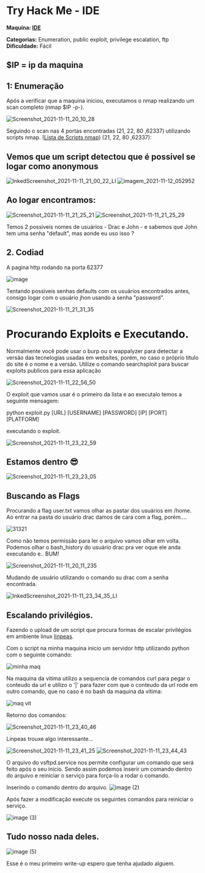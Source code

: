 # Try Hack Me - IDE

**Maquina: [IDE](https://tryhackme.com/room/ide)** 

**Categorias:** Enumeration, public exploit, privilege escalation, ftp  
**Dificuldade:** Fácil

## $IP = ip da maquina

## 1: Enumeração

Após a verificar que a maquina iniciou, executamos o nmap realizando um scan completo (nmap $IP -p-).

![Screenshot_2021-11-11_20_10_28](https://user-images.githubusercontent.com/32500664/141431465-63e9d447-a12a-48c5-80fc-43994a2f56ae.png)

Seguindo o scan nas 4 portas encontradas (21, 22, 80 ,62337) utilizando scripts nmap. ([Lista de Scripts nmap](https://nmap.org/nsedoc/)) (21, 22, 80 ,62337):

## Vemos que um script detectou que é possivel se logar como anonymous

![InkedScreenshot_2021-11-11_21_00_22_LI](https://user-images.githubusercontent.com/32500664/141433252-aa447938-c761-4861-beea-5f3759026026.jpg)
![imagem_2021-11-12_052952](https://user-images.githubusercontent.com/32500664/141435523-bfcee4b4-9ca9-4315-8e2b-cb0b518e77ce.png)

## Ao logar encontramos:

![Screenshot_2021-11-11_21_25_21](https://user-images.githubusercontent.com/32500664/141433697-bfefe08f-eb36-4261-b010-e4dc63d90dd0.png)
![Screenshot_2021-11-11_21_25_29](https://user-images.githubusercontent.com/32500664/141433726-06dd1a67-d45a-4167-b392-2343977a85a3.png)

Temos 2 possiveis nomes de usuários - Drac e John - e sabemos que John tem uma senha "default", mas aonde eu uso isso ?

## 2. Codiad
A pagina http rodando na porta 62377 

![image](https://user-images.githubusercontent.com/32500664/141434714-1a5c7132-3cd0-4e74-8153-7ce53b71ccf8.png)

Tentando possiveis senhas defaults com os usuários encontrados antes, consigo logar com o usuário jhon usando a senha "password".

![Screenshot_2021-11-11_21_31_35](https://user-images.githubusercontent.com/32500664/141436391-68241763-25ef-48ef-864d-f8ae91459086.png)

# Procurando Exploits e Executando.

Normalmente você pode usar o burp ou o wappalyzer para detectar a versão das tecnelogias usadas em websites, porém, no caso o próprio titulo do site é o nome e a versão. Utilize o comando searchsploit para buscar exploits publicos para essa aplicação

![Screenshot_2021-11-11_22_56_50](https://user-images.githubusercontent.com/32500664/141437088-65b3b9e3-fbf4-4215-a8b1-d995f12e76b6.png)

O exploit que vamos usar é o primeiro da lista e ao executalo temos a seguinte mensagem:

python exploit.py [URL] [USERNAME] [PASSWORD] [IP] [PORT] [PLATFORM]

executando o exploit.

![Screenshot_2021-11-11_23_22_59](https://user-images.githubusercontent.com/32500664/141437559-4f23a7fd-f02c-4d23-8613-3c0122b3df90.png)

## Estamos dentro 😎
![Screenshot_2021-11-11_23_23_05](https://user-images.githubusercontent.com/32500664/141437566-b596b513-5db5-4cfe-950b-9457a615ccf4.png)

## Buscando as Flags

Procurando a flag user.txt vamos olhar as pastar dos usuários em /home. Ao entrar na pasta do usuário drac damos de cara com a flag, porém....

![31321](https://user-images.githubusercontent.com/32500664/141438196-444580d7-6230-4200-b5da-0c94fe327b43.png)

Como não temos permissão para ler o arquivo vamos olhar em volta.
Podemos olhar o bash_history do usuário drac pra ver oque ele anda executando e.. BUM!

![Screenshot_2021-11-11_20_11_235](https://user-images.githubusercontent.com/32500664/141438716-b24a9ba0-8962-4215-8a3e-2f66d8297044.png)

Mudando de usuário utilizando o comando su drac com a senha encontrada.

![InkedScreenshot_2021-11-11_23_34_35_LI](https://user-images.githubusercontent.com/32500664/141439281-d44ef266-e6cf-46b4-bd29-53390a26aafe.jpg)

## Escalando privilégios. 

Fazendo o upload de um script que procura formas de escalar privilégios em ambiente linux [linpeas](https://github.com/carlospolop/PEASS-ng/tree/master/linPEAS).

Com o script na minha maquina inicio um servidor http utilizando python com o seguinte comando:

![minha maq](https://user-images.githubusercontent.com/32500664/141440269-f411c57a-0a20-4d63-b131-9cd1c5e31b4c.png)

Na maquina da vitima utilizo a sequencia de comandos curl para pegar o conteudo da url e utilizo o '|' para fazer com que o conteudo da url rode em outro comando, que no caso é no bash da maquina da vitima:

![maq vit](https://user-images.githubusercontent.com/32500664/141440302-0e53a1bb-a434-405b-a14f-2737ea3ca7e7.jpg)

Retorno dos comandos:

![Screenshot_2021-11-11_23_40_46](https://user-images.githubusercontent.com/32500664/141441250-aa434576-c7d2-46dc-835f-f1b3c3d33ac3.png)

Linpeas trouxe algo interessante...

![Screenshot_2021-11-11_23_41_25](https://user-images.githubusercontent.com/32500664/141441395-ed3e5667-d471-403b-9529-897e09777881.png)
![Screenshot_2021-11-11_23_44_43](https://user-images.githubusercontent.com/32500664/141441518-3cdadc27-6e8d-40ce-b297-ef34226c494e.png)

O arquivo do vsftpd.service nos permite configurar um comando que será feito após o seu inicio.
Sendo assim podemos inserir um comando dentro do arquivo e reiniciar o serviço para força-lo a rodar o comando.

Inserindo o comando dentro do arquivo.
![image (2)](https://user-images.githubusercontent.com/32500664/141442137-a91bf16f-6b3a-4fb9-8958-6987a6c5515b.png)

Após fazer a modificação execute os seguintes comandos para reiniciar o serviço.

![image (3)](https://user-images.githubusercontent.com/32500664/141442519-e140b96c-e519-447a-b6a9-72700b06201a.png)

## Tudo nosso nada deles.

![image (5)](https://user-images.githubusercontent.com/32500664/141442581-9bbda547-c9c9-42f9-b4ef-17d53200403a.png)

Esse é o meu primeiro write-up espero que tenha ajudado alguem.



